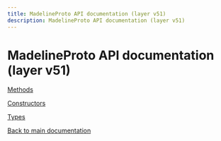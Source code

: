 ```yaml
---
title: MadelineProto API documentation (layer v51)
description: MadelineProto API documentation (layer v51)
---
```

# MadelineProto API documentation (layer v51)  

[Methods](methods/)

[Constructors](constructors/)

[Types](types/)


[Back to main documentation](..)
